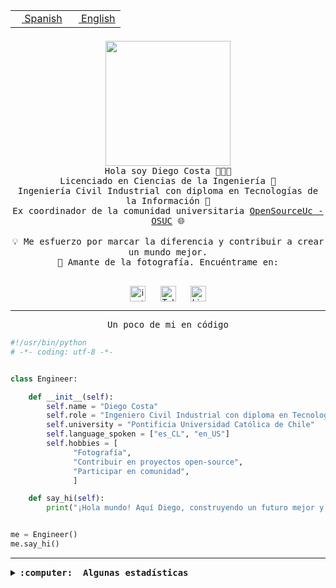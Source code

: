 <table border="0"  align="right">
 <tr><td><a href="README.md"><img src="https://upload.wikimedia.org/wikipedia/commons/thumb/8/89/Bandera_de_Espa%C3%B1a.svg/1200px-Bandera_de_Espa%C3%B1a.svg.png" height="10"> Spanish</a></td>
 <td><a href="README.en.md"><img src="https://upload.wikimedia.org/wikipedia/commons/a/a4/Flag_of_the_United_States.svg" height="10"> English</a></td></tr>
</table><br><br><br>

<p align="center">
  <img src="https://github.com/diegocostares/diegocostares/blob/main/Images/aaa2.gif?raw=true" height="200px" weight="200px">
  <br><samp>
    Hola soy Diego Costa 👨🏻‍💻<br>
    Licenciado en Ciencias de la Ingeniería 🤖<br>
    Ingeniería Civil Industrial con diploma en Tecnologías de la Información 🧠<br>
    Ex coordinador de la comunidad universitaria <a href="https://github.com/open-source-uc">OpenSourceUc - OSUC</a> 🌐<br>
  <br>
    💡 Me esfuerzo por marcar la diferencia y contribuir a crear un mundo mejor.<br>
    📸 Amante de la fotografía. Encuéntrame en: <br>
  <br></samp>
</p>

<p align="center">
   <a href="https://instagram.com/diegocosta_no" target="blank">
      <img align="center" src="https://cdn.jsdelivr.net/npm/simple-icons@3.0.1/icons/instagram.svg" alt="instagram" height="25px" width="25px" />
      &#8203;
   </a>
   &nbsp; &nbsp; &nbsp;
   <a href="https://t.me/diegocosta_no" target="blank">
      <img align="center" alt="Telegram" width="25px" src="https://icons-for-free.com/iconfiles/png/512/Telegram-1324888767380505522.png" />
      &#8203;
   </a>
   &nbsp; &nbsp; &nbsp;
   <a href="https://www.linkedin.com/in/diegocostar/" target="blank">
      <img align="center" alt="LinkedIn" width="25px" src="https://img.icons8.com/metro/452/linkedin.png" />
      &#8203;
   </a>
</p>

---

<p align="center"><front size="25"><samp>Un poco de mi en código</samp></front></p>

```python
#!/usr/bin/python
# -*- coding: utf-8 -*-


class Engineer:

    def __init__(self):
        self.name = "Diego Costa"
        self.role = "Ingeniero Civil Industrial con diploma en Tecnologías de la Información"
        self.university = "Pontificia Universidad Católica de Chile"
        self.language_spoken = ["es_CL", "en_US"]
        self.hobbies = [
              "Fotografía",
              "Contribuir en proyectos open-source",
              "Participar en comunidad",
              ]

    def say_hi(self):
        print("¡Hola mundo! Aquí Diego, construyendo un futuro mejor y cambiando el mundo.")


me = Engineer()
me.say_hi()
```

---

<details>
  <summary><b><samp>:computer: &nbsp;Algunas estadísticas</samp></b></summary>
  <br/></p>

<!--START_SECTION:waka-->
![Code Time](http://img.shields.io/badge/Code%20Time-1%2C961%20hrs%2026%20mins-blue)

📅 **Soy más productivo los Miércoles** 

```text
Lunes                    16012 commits       █░░░░░░░░░░░░░░░░░░░░░░░░   05.75 % 
Martes                   12215 commits       █░░░░░░░░░░░░░░░░░░░░░░░░   04.38 % 
Miércoles                86319 commits       ████████░░░░░░░░░░░░░░░░░   30.97 % 
Jueves                   76588 commits       ███████░░░░░░░░░░░░░░░░░░   27.48 % 
Viernes                  79946 commits       ███████░░░░░░░░░░░░░░░░░░   28.68 % 
Sábado                   7234 commits        █░░░░░░░░░░░░░░░░░░░░░░░░   02.60 % 
Domingo                  395 commits         ░░░░░░░░░░░░░░░░░░░░░░░░░   00.14 % 
```


📊 **Esta semana me dediqué a** 

```text
🐱‍💻 Proyectos: 
buk-webapp               20 hrs 53 mins      ██████████████████░░░░░░░   71.93 % 
FrostAway                6 hrs 34 mins       ██████░░░░░░░░░░░░░░░░░░░   22.65 % 
BetpracticeSpider        1 hr 21 mins        █░░░░░░░░░░░░░░░░░░░░░░░░   04.65 % 
seminario_ia             12 mins             ░░░░░░░░░░░░░░░░░░░░░░░░░   00.75 % 
FrostGuard               0 secs              ░░░░░░░░░░░░░░░░░░░░░░░░░   00.03 % 
```


 Last Updated on 28/10/2024 22:00:56 UTC
<!--END_SECTION:waka-->

<p align="center"> <img src="https://github-readme-stats.vercel.app/api?username=diegocostares&show_icons=true&theme=ayu-mirage" alt="abhisheknaiidu" /></p>

</details>
